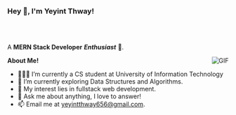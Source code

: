 <h3 title="hehehe"> Hey 👋, I'm Yeyint Thway!</h3>


<!-- <a href="https://www.instagram.com/jaskirat.mokha/">
  <img align="left" alt="Jaskirat's Instagram" width="24px" src="https://cdn.jsdelivr.net/npm/simple-icons@v3/icons/instagram.svg" />
</a>
<a href="https://www.facebook.com/profile.php?id=100009175092863">
  <img align="left" alt="Facebook Dora" width="24px" src="https://cdn.jsdelivr.net/npm/simple-icons@v3/icons/facebook.svg" />
</a>
<a href="https://twitter.com/jas_script">
  <img align="left" alt="Dora's UpWork" width="24px" src="https://cdn.jsdelivr.net/npm/simple-icons@3.13.0/icons/twitter.svg" />
</a> -->




<br />
<br />

A **MERN Stack Developer** ***Enthusiast*** 🚀.
 

  <img align="right" alt="GIF" src="https://i.pinimg.com/originals/e4/26/70/e426702edf874b181aced1e2fa5c6cde.gif" />

**About Me!**

- 👨🏽‍💻 I’m currently a CS student at University of Information Technology
- 🌱 I’m currently exploring Data Structures and Algorithms. 
- 🤔 My interest lies in fullstack web development.
- 💬 Ask me about anything, I love to answer!
- 📫 Email me at [yeyintthway656@gmail.com](mailto:yeyintthway656@gmail.com).





